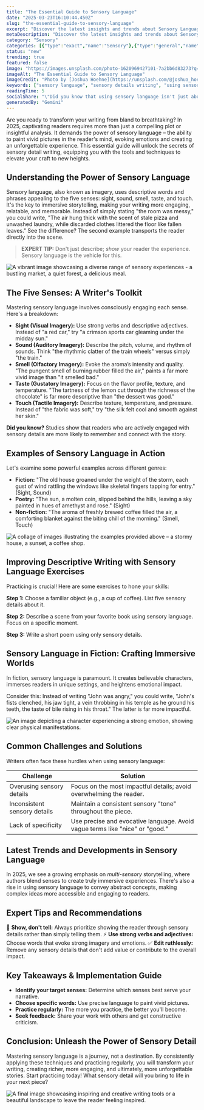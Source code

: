 ```yaml
---
title: "The Essential Guide to Sensory Language"
date: "2025-03-23T16:10:44.450Z"
slug: "the-essential-guide-to-sensory-language"
excerpt: "Discover the latest insights and trends about Sensory Language. This comprehensive guide covers everything you need to know about Sensory Language in 2025."
metaDescription: "Discover the latest insights and trends about Sensory Language. This comprehensive guide covers everything you need to know about Sensory Language in 2025."
category: "Sensory"
categories: [{"type":"exact","name":"Sensory"},{"type":"general","name":"Creative Writing"},{"type":"medium","name":"Fiction"},{"type":"specific","name":"Character Development"},{"type":"niche","name":"Internal Monologue"}]
status: "new"
trending: true
featured: false
image: "https://images.unsplash.com/photo-1620969427101-7a2bb6d83273?q=85&w=1200&fit=max&fm=webp&auto=compress"
imageAlt: "The Essential Guide to Sensory Language"
imageCredit: "Photo by [Joshua Hoehne](https://unsplash.com/@joshua_hoehne) on Unsplash"
keywords: ["sensory language", "sensory details writing", "using sensory language", "examples of sensory language", "improve descriptive writing sensory language", "sensory language in fiction", "how to write with sensory language", "best sensory words", "sensory language exercises", "buy sensory language writing guide"]
readingTime: 5
socialShare: "\"Did you know that using sensory language isn't just about description; it's about creating an emotional connection with your reader – a truly immersive experience.\""
generatedBy: "Gemini"
---
```




Are you ready to transform your writing from bland to breathtaking?  In 2025, captivating readers requires more than just a compelling plot or insightful analysis. It demands the power of sensory language – the ability to paint vivid pictures in the reader's mind, evoking emotions and creating an unforgettable experience. This essential guide will unlock the secrets of sensory detail writing, equipping you with the tools and techniques to elevate your craft to new heights.

## Understanding the Power of Sensory Language

Sensory language, also known as imagery, uses descriptive words and phrases appealing to the five senses: sight, sound, smell, taste, and touch.  It's the key to immersive storytelling,  making your writing more engaging, relatable, and memorable.  Instead of simply stating "the room was messy," you could write, "The air hung thick with the scent of stale pizza and unwashed laundry, while discarded clothes littered the floor like fallen leaves."  See the difference?  The second example transports the reader directly into the scene.

> **EXPERT TIP:**  Don't just describe; *show* your reader the experience.  Sensory language is the vehicle for this.

![A vibrant image showcasing a diverse range of sensory experiences - a bustling market, a quiet forest, a delicious meal.](https://images.unsplash.com/photo-1589395937658-0557e7d89fad?q=85&w=1200&fit=max&fm=webp&auto=compress)

##  The Five Senses: A Writer's Toolkit

Mastering sensory language involves consciously engaging each sense. Here's a breakdown:

* **Sight (Visual Imagery):**  Use strong verbs and descriptive adjectives.  Instead of "a red car," try "a crimson sports car gleaming under the midday sun."
* **Sound (Auditory Imagery):**  Describe the pitch, volume, and rhythm of sounds.  Think "the rhythmic clatter of the train wheels" versus simply "the train."
* **Smell (Olfactory Imagery):**  Evoke the aroma’s intensity and quality.  "The pungent smell of burning rubber filled the air," paints a far more vivid image than "it smelled bad."
* **Taste (Gustatory Imagery):**  Focus on the flavor profile, texture, and temperature.  "The tartness of the lemon cut through the richness of the chocolate" is far more descriptive than "the dessert was good."
* **Touch (Tactile Imagery):**  Describe texture, temperature, and pressure.  Instead of "the fabric was soft," try "the silk felt cool and smooth against her skin."

**Did you know?** Studies show that readers who are actively engaged with sensory details are more likely to remember and connect with the story.

## Examples of Sensory Language in Action

Let's examine some powerful examples across different genres:

* **Fiction:**  "The old house groaned under the weight of the storm, each gust of wind rattling the windows like skeletal fingers tapping for entry." (Sight, Sound)
* **Poetry:** "The sun, a molten coin, slipped behind the hills, leaving a sky painted in hues of amethyst and rose." (Sight)
* **Non-fiction:**  "The aroma of freshly brewed coffee filled the air, a comforting blanket against the biting chill of the morning." (Smell, Touch)

![A collage of images illustrating the examples provided above – a stormy house, a sunset, a coffee shop.](https://images.unsplash.com/photo-1620969427101-7a2bb6d83273?q=85&w=1200&fit=max&fm=webp&auto=compress)

## Improving Descriptive Writing with Sensory Language Exercises

Practicing is crucial!  Here are some exercises to hone your skills:

**Step 1:** Choose a familiar object (e.g., a cup of coffee).  List five sensory details about it.

**Step 2:**  Describe a scene from your favorite book using sensory language.  Focus on a specific moment.

**Step 3:**  Write a short poem using only sensory details.

##  Sensory Language in Fiction: Crafting Immersive Worlds

In fiction, sensory language is paramount.  It creates believable characters, immerses readers in unique settings, and heightens emotional impact.

Consider this:  Instead of writing "John was angry," you could write, "John's fists clenched, his jaw tight, a vein throbbing in his temple as he ground his teeth, the taste of bile rising in his throat."  The latter is far more impactful.

![An image depicting a character experiencing a strong emotion, showing clear physical manifestations.](https://images.unsplash.com/photo-1683009426952-13567b4fa28b?q=85&w=1200&fit=max&fm=webp&auto=compress)

##  Common Challenges and Solutions

Writers often face these hurdles when using sensory language:

| Challenge                     | Solution                                                                     |
|------------------------------|-----------------------------------------------------------------------------|
| Overusing sensory details    | Focus on the most impactful details; avoid overwhelming the reader.          |
| Inconsistent sensory details | Maintain a consistent sensory "tone" throughout the piece.                   |
| Lack of specificity          | Use precise and evocative language.  Avoid vague terms like "nice" or "good." |

##  Latest Trends and Developments in Sensory Language

In 2025,  we see a growing emphasis on *multi-sensory* storytelling, where authors blend senses to create truly immersive experiences.  There's also a rise in using sensory language to convey abstract concepts, making complex ideas more accessible and engaging to readers.

## Expert Tips and Recommendations

🔑 **Show, don't tell:** Always prioritize showing the reader through sensory details rather than simply telling them.
⚡ **Use strong verbs and adjectives:**  Choose words that evoke strong imagery and emotions.
✅ **Edit ruthlessly:**  Remove any sensory details that don't add value or contribute to the overall impact.

## Key Takeaways & Implementation Guide

* **Identify your target senses:** Determine which senses best serve your narrative.
* **Choose specific words:** Use precise language to paint vivid pictures.
* **Practice regularly:**  The more you practice, the better you'll become.
* **Seek feedback:** Share your work with others and get constructive criticism.

## Conclusion: Unleash the Power of Sensory Detail

Mastering sensory language is a journey, not a destination. By consistently applying these techniques and practicing regularly, you will transform your writing, creating richer, more engaging, and ultimately, more unforgettable stories.  Start practicing today!  What sensory detail will you bring to life in your next piece?

![A final image showcasing inspiring and creative writing tools or a beautiful landscape to leave the reader feeling inspired.](https://images.unsplash.com/photo-1523386574057-d43e1708e02e?q=85&w=1200&fit=max&fm=webp&auto=compress)
